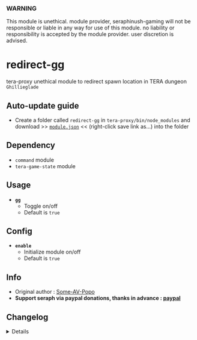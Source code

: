 ### WARNING
This module is unethical. module provider, seraphinush-gaming will not be responsible or liable in any way for use of this module. no liability or responsibility is accepted by the module provider. user discretion is advised.

# redirect-gg
tera-proxy unethical module to redirect spawn location in TERA dungeon `Ghillieglade`

## Auto-update guide
- Create a folder called `redirect-gg` in `tera-proxy/bin/node_modules` and download >> [`module.json`](https://raw.githubusercontent.com/seraphinush-gaming/redirect-gg/master/module.json) << (right-click save link as...) into the folder

## Dependency
- `command` module
- `tera-game-state` module

## Usage
- __`gg`__
  - Toggle on/off
  - Default is `true`

## Config
- __`enable`__
  - Initialize module on/off
  - Default is `true`

## Info
- Original author : [Some-AV-Popo](https://github.com/Some-AV-Popo)
- **Support seraph via paypal donations, thanks in advance : [paypal](https://www.paypal.me/seraphinush)**

## Changelog
<details>

    1.28
    - Added reset notice at Sanctuary
    1.26
    - Removed `command` require()
    - Removed `tera-game-state` require()
    - Updated to `mod.command`
    - Updated to `mod.game`
    - Updated to `S_SPAWN_ME.3.def`
    1.25
    - Removed font color bloat
    - Added `tera-game-state` dependency
    1.24
    - Added auto-update support
    - Updated to latest tera-data format
    - Refactored config file
    -- Added `enable`
    1.23
    - Updated font color
    1.22
    - Initial online commit

</details>